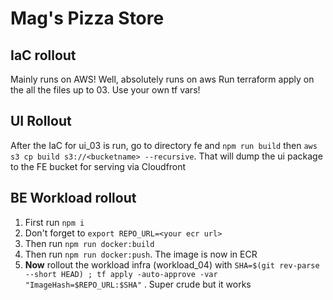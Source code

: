 # Mag's Pizza Store

## IaC rollout

Mainly runs on AWS! Well, absolutely runs on aws
Run terraform apply on the all the files up to 03. Use your own tf vars!

## UI Rollout

After the IaC for ui_03 is run, go to directory fe and `npm run build`
then `aws s3 cp build s3://<bucketname> --recursive`. That will dump the ui package to the FE bucket for serving via Cloudfront

## BE Workload rollout

1. First run `npm i`
1. Don't forget to `export REPO_URL=<your ecr url>`
1. Then run `npm run docker:build`
1. Then run `npm run docker:push`. The image is now in ECR
1. **Now** rollout the workload infra (workload_04) with `SHA=$(git rev-parse --short HEAD) ; tf apply -auto-approve -var "ImageHash=$REPO_URL:$SHA"` . Super crude but it works
